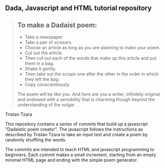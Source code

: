 Dada, Javascript and HTML tutorial repository
---------------------------------------------

> To make a Dadaist poem:
> -----------------------
> *  Take a newspaper.
> *  Take a pair of scissors.
> *  Choose an article as long as you are planning to make your poem.
> *  Cut out the article.
> *  Then cut out each of the words that make up this article and put them in a bag.
> *  Shake it gently.
> *  Then take out the scraps one after the other in the order in which they left the bag.
> *  Copy conscientiously.
>
> The poem will be like you.
> And here are you a writer, infinitely original and endowed with a sensibility that is charming though beyond the understanding of the vulgar. 

Tristan Tzara

This repository contains a series of commits that build up a javascript
"Dadaistic poem creator". The javascript follows the instructions as described by 
Tristan Tzara to take an input text and create a poem by randomly shuffling the words.

The commits are intended to teach HTML and javascript programming to beginners.
Each commit makes a small increment, starting from an empty minimal HTML page and ending
with the simple poem generator.



